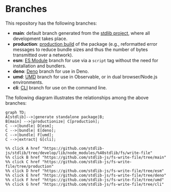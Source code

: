 <!--

@license Apache-2.0

Copyright (c) 2023 The Stdlib Authors.

Licensed under the Apache License, Version 2.0 (the "License");
you may not use this file except in compliance with the License.
You may obtain a copy of the License at

    http://www.apache.org/licenses/LICENSE-2.0

Unless required by applicable law or agreed to in writing, software
distributed under the License is distributed on an "AS IS" BASIS,
WITHOUT WARRANTIES OR CONDITIONS OF ANY KIND, either express or implied.
See the License for the specific language governing permissions and
limitations under the License.

-->

# Branches

This repository has the following branches:

-   **main**: default branch generated from the [stdlib project][stdlib-url], where all development takes place.
-   **production**: [production build][production-url] of the package (e.g., reformatted error messages to reduce bundle sizes and thus the number of bytes transmitted over a network).
-   **esm**: [ES Module][esm-url] branch for use via a `script` tag without the need for installation and bundlers.
-   **deno**: [Deno][deno-url] branch for use in Deno.
-   **umd**: [UMD][umd-url] branch for use in Observable, or in dual browser/Node.js environments.
-   **cli**: [CLI][cli-url] branch for use on the command line.

The following diagram illustrates the relationships among the above branches:

```mermaid
graph TD;
A[stdlib]-->|generate standalone package|B;
B[main] -->|productionize| C[production];
C -->|bundle| D[esm];
C -->|bundle| E[deno];
C -->|bundle| F[umd];
C -->|extract| G[cli];

%% click A href "https://github.com/stdlib-js/stdlib/tree/develop/lib/node_modules/%40stdlib/fs/write-file"
%% click B href "https://github.com/stdlib-js/fs-write-file/tree/main"
%% click C href "https://github.com/stdlib-js/fs-write-file/tree/production"
%% click D href "https://github.com/stdlib-js/fs-write-file/tree/esm"
%% click E href "https://github.com/stdlib-js/fs-write-file/tree/deno"
%% click F href "https://github.com/stdlib-js/fs-write-file/tree/umd"
%% click G href "https://github.com/stdlib-js/fs-write-file/tree/cli"
```

[stdlib-url]: https://github.com/stdlib-js/stdlib/tree/develop/lib/node_modules/%40stdlib/fs/write-file
[production-url]: https://github.com/stdlib-js/fs-write-file/tree/production
[deno-url]: https://github.com/stdlib-js/fs-write-file/tree/deno
[umd-url]: https://github.com/stdlib-js/fs-write-file/tree/umd
[esm-url]: https://github.com/stdlib-js/fs-write-file/tree/esm
[cli-url]: https://github.com/stdlib-js/fs-write-file/tree/cli